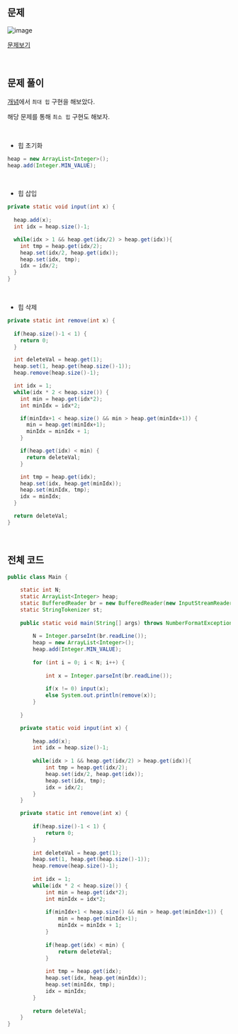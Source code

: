 
## 문제

![image](https://user-images.githubusercontent.com/62600984/126343684-71776a71-e60c-45ec-80e4-e010a4d3b057.png)

[문제보기](https://www.acmicpc.net/problem/1927)

<br>

## 문제 풀이

[개념](https://github.com/SSAFY-5th-GwanJu-4C-Algorithms/Algorithm_basic/blob/main/seongaeee/Heap/Heap%20%EC%A0%95%EB%A6%AC.md)에서 `최대 힙` 구현을 해보았다.

해당 문제를 통해 `최소 힙` 구현도 해보자.

<br>

- 힙 초기화

```java
heap = new ArrayList<Integer>();
heap.add(Integer.MIN_VALUE);
```

<br>

- 힙 삽입

```java
private static void input(int x) {
		
  heap.add(x);
  int idx = heap.size()-1;

  while(idx > 1 && heap.get(idx/2) > heap.get(idx)){
    int tmp = heap.get(idx/2);
    heap.set(idx/2, heap.get(idx));
    heap.set(idx, tmp);
    idx = idx/2;
  }
}
```

<br>

- 힙 삭제

```java
private static int remove(int x) {
		
  if(heap.size()-1 < 1) {
    return 0;
  }

  int deleteVal = heap.get(1);
  heap.set(1, heap.get(heap.size()-1));
  heap.remove(heap.size()-1);

  int idx = 1;
  while(idx * 2 < heap.size()) {
    int min = heap.get(idx*2);
    int minIdx = idx*2;

    if(minIdx+1 < heap.size() && min > heap.get(minIdx+1)) {
      min = heap.get(minIdx+1);
      minIdx = minIdx + 1;
    }

    if(heap.get(idx) < min) {
      return deleteVal;
    }

    int tmp = heap.get(idx);
    heap.set(idx, heap.get(minIdx));
    heap.set(minIdx, tmp);
    idx = minIdx;	
  }

  return deleteVal;
}
```

<br>

## 전체 코드

```java
public class Main {
	
	static int N;
	static ArrayList<Integer> heap;
	static BufferedReader br = new BufferedReader(new InputStreamReader(System.in));
	static StringTokenizer st;
	
	public static void main(String[] args) throws NumberFormatException, IOException {
		
		N = Integer.parseInt(br.readLine());
		heap = new ArrayList<Integer>();
		heap.add(Integer.MIN_VALUE);
		
		for (int i = 0; i < N; i++) {
			
			int x = Integer.parseInt(br.readLine());
			
			if(x != 0) input(x);
			else System.out.println(remove(x));
		}
		
	}

	private static void input(int x) {
		
		heap.add(x);
		int idx = heap.size()-1;
		
		while(idx > 1 && heap.get(idx/2) > heap.get(idx)){
			int tmp = heap.get(idx/2);
			heap.set(idx/2, heap.get(idx));
			heap.set(idx, tmp);
			idx = idx/2;
		}
	}

	private static int remove(int x) {
		
		if(heap.size()-1 < 1) {
			return 0;
		}
		
		int deleteVal = heap.get(1);
		heap.set(1, heap.get(heap.size()-1));
		heap.remove(heap.size()-1);
		
		int idx = 1;
		while(idx * 2 < heap.size()) {
			int min = heap.get(idx*2);
			int minIdx = idx*2;
			
			if(minIdx+1 < heap.size() && min > heap.get(minIdx+1)) {
				min = heap.get(minIdx+1);
				minIdx = minIdx + 1;
			}
			
			if(heap.get(idx) < min) {
				return deleteVal;
			}
			
			int tmp = heap.get(idx);
			heap.set(idx, heap.get(minIdx));
			heap.set(minIdx, tmp);
			idx = minIdx;	
		}
		
		return deleteVal;
	}
}
```
